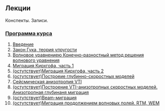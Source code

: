 ## Лекции

Конспекты. Записи.

### [Программа курса](Plan_2018.docx)

1. [Введение](Lektsia_01_Vvedenie.docx)
2. [Закон Гука, теория упругости](Lektsia_02_Hooke.docx)
3. [Волновое уравнениею Конечно-разностный метод решения волнового уравнения](Lektsia_03_Voln_Uravn.docx)
4. [Миграция Кирхгофа, часть 1](Lektsia_04_Kirchoff.docx)
5. [(остутствует)Миграция Кирхгофа, часть 2]()
6. [(остутствует)Построеие глубинно-скоростных моделей]()
7. [Сейсмическая анизотропия VTI](Lektsia_06_VTI.docx)
8. [(остутствует)Построение VTI-анизотропных скоростных моделей. Анизотропная глубинаня миграция]()
9. [(остутствует)Beam-миграция]()
10. [(остутствует)Миграция продолжением волновых полей. RTM, WEM]()
